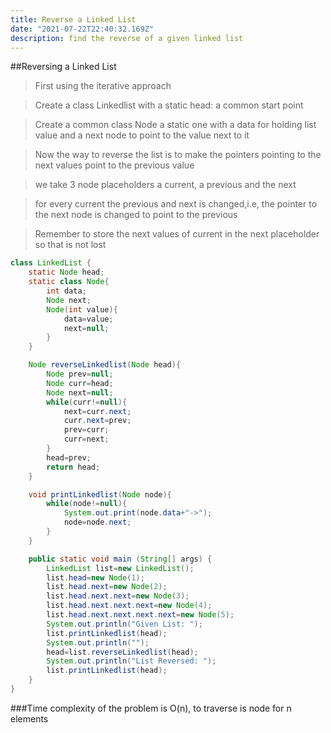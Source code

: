 ```yaml
---
title: Reverse a Linked List
date: "2021-07-22T22:40:32.169Z"
description: find the reverse of a given linked list
---
```


##Reversing a Linked List

> First using the iterative approach

> Create a class Linkedlist with a static head: a common start point

> Create a common class Node a static one with a data for holding list value and a next node to point to the value next to it

> Now the way to reverse the list is to make the pointers pointing to the next values point to the previous value

> we take 3 node placeholders a current, a previous and the next

> for every current the previous and next is changed,i.e, the pointer to the next node is changed to point to the previous

> Remember to store the next values of current in the next placeholder so that is not lost

```java
class LinkedList {
    static Node head;
    static class Node{
        int data;
        Node next;
        Node(int value){
            data=value;
            next=null;
        }
    }

    Node reverseLinkedlist(Node head){
        Node prev=null;
        Node curr=head;
        Node next=null;
        while(curr!=null){
            next=curr.next;
            curr.next=prev;
            prev=curr;
            curr=next;
        }
        head=prev;
        return head;
    }

    void printLinkedlist(Node node){
        while(node!=null){
            System.out.print(node.data+"->");
            node=node.next;
        }
    }

	public static void main (String[] args) {
	    LinkedList list=new LinkedList();
	    list.head=new Node(1);
	    list.head.next=new Node(2);
	    list.head.next.next=new Node(3);
	    list.head.next.next.next=new Node(4);
	    list.head.next.next.next.next=new Node(5);
	    System.out.println("Given List: ");
	    list.printLinkedlist(head);
	    System.out.println("");
	    head=list.reverseLinkedlist(head);
	    System.out.println("List Reversed: ");
	    list.printLinkedlist(head);
	}
}
```

###Time complexity of the problem is O(n), to traverse is node for n elements
